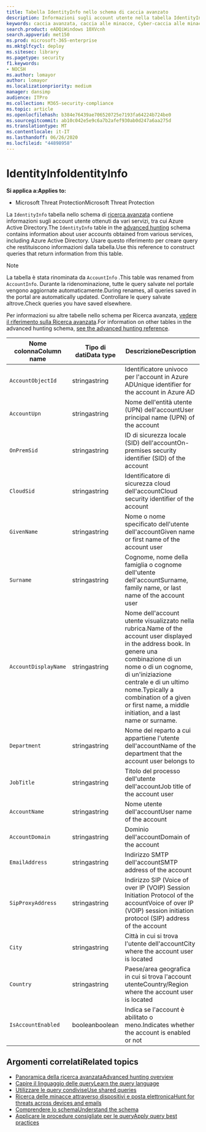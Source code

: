 ```yaml
---
title: Tabella IdentityInfo nello schema di caccia avanzato
description: Informazioni sugli account utente nella tabella IdentityInfo dello schema di caccia avanzato
keywords: caccia avanzata, caccia alle minacce, Cyber-caccia alle minacce, Microsoft Threat Protection, Microsoft 365, MTP, M365, ricerca, query, telemetria, riferimento allo schema, kusto, tabella, colonna, tipo di dati, descrizione, AccountInfo, IdentityInfo, account
search.product: eADQiWindows 10XVcnh
search.appverid: met150
ms.prod: microsoft-365-enterprise
ms.mktglfcycl: deploy
ms.sitesec: library
ms.pagetype: security
f1.keywords:
- NOCSH
ms.author: lomayor
author: lomayor
ms.localizationpriority: medium
manager: dansimp
audience: ITPro
ms.collection: M365-security-compliance
ms.topic: article
ms.openlocfilehash: b384e76439ae706520725e7193fa64224b724be0
ms.sourcegitcommit: ab10c042e5e9c6a7b2afef930ab0d247a6aa275d
ms.translationtype: MT
ms.contentlocale: it-IT
ms.lasthandoff: 06/26/2020
ms.locfileid: "44898958"
---
```

# <a name="identityinfo"></a><span data-ttu-id="8d3cb-104">IdentityInfo</span><span class="sxs-lookup"><span data-stu-id="8d3cb-104">IdentityInfo</span></span>

<span data-ttu-id="8d3cb-105">**Si applica a:**</span><span class="sxs-lookup"><span data-stu-id="8d3cb-105">**Applies to:**</span></span>
- <span data-ttu-id="8d3cb-106">Microsoft Threat Protection</span><span class="sxs-lookup"><span data-stu-id="8d3cb-106">Microsoft Threat Protection</span></span>

<span data-ttu-id="8d3cb-107">La `IdentityInfo` tabella nello schema di [ricerca avanzata](advanced-hunting-overview.md) contiene informazioni sugli account utente ottenuti da vari servizi, tra cui Azure Active Directory.</span><span class="sxs-lookup"><span data-stu-id="8d3cb-107">The `IdentityInfo` table in the [advanced hunting](advanced-hunting-overview.md) schema contains information about user accounts obtained from various services, including Azure Active Directory.</span></span> <span data-ttu-id="8d3cb-108">Usare questo riferimento per creare query che restituiscono informazioni dalla tabella.</span><span class="sxs-lookup"><span data-stu-id="8d3cb-108">Use this reference to construct queries that return information from this table.</span></span>

>[!NOTE]
><span data-ttu-id="8d3cb-109">La tabella è stata rinominata da `AccountInfo` .</span><span class="sxs-lookup"><span data-stu-id="8d3cb-109">This table was renamed from `AccountInfo`.</span></span> <span data-ttu-id="8d3cb-110">Durante la ridenominazione, tutte le query salvate nel portale vengono aggiornate automaticamente.</span><span class="sxs-lookup"><span data-stu-id="8d3cb-110">During renames, all queries saved in the portal are automatically updated.</span></span> <span data-ttu-id="8d3cb-111">Controllare le query salvate altrove.</span><span class="sxs-lookup"><span data-stu-id="8d3cb-111">Check queries you have saved elsewhere.</span></span>

<span data-ttu-id="8d3cb-112">Per informazioni su altre tabelle nello schema per Ricerca avanzata, [vedere il riferimento sulla Ricerca avanzata](advanced-hunting-schema-tables.md).</span><span class="sxs-lookup"><span data-stu-id="8d3cb-112">For information on other tables in the advanced hunting schema, [see the advanced hunting reference](advanced-hunting-schema-tables.md).</span></span>

| <span data-ttu-id="8d3cb-113">Nome colonna</span><span class="sxs-lookup"><span data-stu-id="8d3cb-113">Column name</span></span> | <span data-ttu-id="8d3cb-114">Tipo di dati</span><span class="sxs-lookup"><span data-stu-id="8d3cb-114">Data type</span></span> | <span data-ttu-id="8d3cb-115">Descrizione</span><span class="sxs-lookup"><span data-stu-id="8d3cb-115">Description</span></span> |
|-------------|-----------|-------------|
| `AccountObjectId` | <span data-ttu-id="8d3cb-116">stringa</span><span class="sxs-lookup"><span data-stu-id="8d3cb-116">string</span></span> | <span data-ttu-id="8d3cb-117">Identificatore univoco per l'account in Azure AD</span><span class="sxs-lookup"><span data-stu-id="8d3cb-117">Unique identifier for the account in Azure AD</span></span> |
| `AccountUpn` | <span data-ttu-id="8d3cb-118">stringa</span><span class="sxs-lookup"><span data-stu-id="8d3cb-118">string</span></span> | <span data-ttu-id="8d3cb-119">Nome dell'entità utente (UPN) dell'account</span><span class="sxs-lookup"><span data-stu-id="8d3cb-119">User principal name (UPN) of the account</span></span> |
| `OnPremSid` | <span data-ttu-id="8d3cb-120">stringa</span><span class="sxs-lookup"><span data-stu-id="8d3cb-120">string</span></span> | <span data-ttu-id="8d3cb-121">ID di sicurezza locale (SID) dell'account</span><span class="sxs-lookup"><span data-stu-id="8d3cb-121">On-premises security identifier (SID) of the account</span></span> |
| `CloudSid` | <span data-ttu-id="8d3cb-122">stringa</span><span class="sxs-lookup"><span data-stu-id="8d3cb-122">string</span></span> | <span data-ttu-id="8d3cb-123">Identificatore di sicurezza cloud dell'account</span><span class="sxs-lookup"><span data-stu-id="8d3cb-123">Cloud security identifier of the account</span></span> |
| `GivenName` | <span data-ttu-id="8d3cb-124">stringa</span><span class="sxs-lookup"><span data-stu-id="8d3cb-124">string</span></span> | <span data-ttu-id="8d3cb-125">Nome o nome specificato dell'utente dell'account</span><span class="sxs-lookup"><span data-stu-id="8d3cb-125">Given name or first name of the account user</span></span> |
| `Surname` | <span data-ttu-id="8d3cb-126">stringa</span><span class="sxs-lookup"><span data-stu-id="8d3cb-126">string</span></span> | <span data-ttu-id="8d3cb-127">Cognome, nome della famiglia o cognome dell'utente dell'account</span><span class="sxs-lookup"><span data-stu-id="8d3cb-127">Surname, family name, or last name of the account user</span></span> |
| `AccountDisplayName` | <span data-ttu-id="8d3cb-128">stringa</span><span class="sxs-lookup"><span data-stu-id="8d3cb-128">string</span></span> | <span data-ttu-id="8d3cb-129">Nome dell'account utente visualizzato nella rubrica.</span><span class="sxs-lookup"><span data-stu-id="8d3cb-129">Name of the account user displayed in the address book.</span></span> <span data-ttu-id="8d3cb-130">In genere una combinazione di un nome o di un cognome, di un'iniziazione centrale e di un ultimo nome.</span><span class="sxs-lookup"><span data-stu-id="8d3cb-130">Typically a combination of a given or first name, a middle initiation, and a last name or surname.</span></span> |
| `Department` | <span data-ttu-id="8d3cb-131">stringa</span><span class="sxs-lookup"><span data-stu-id="8d3cb-131">string</span></span> | <span data-ttu-id="8d3cb-132">Nome del reparto a cui appartiene l'utente dell'account</span><span class="sxs-lookup"><span data-stu-id="8d3cb-132">Name of the department that the account user belongs to</span></span> |
| `JobTitle` | <span data-ttu-id="8d3cb-133">stringa</span><span class="sxs-lookup"><span data-stu-id="8d3cb-133">string</span></span> | <span data-ttu-id="8d3cb-134">Titolo del processo dell'utente dell'account</span><span class="sxs-lookup"><span data-stu-id="8d3cb-134">Job title of the account user</span></span> |
| `AccountName` | <span data-ttu-id="8d3cb-135">stringa</span><span class="sxs-lookup"><span data-stu-id="8d3cb-135">string</span></span> | <span data-ttu-id="8d3cb-136">Nome utente dell'account</span><span class="sxs-lookup"><span data-stu-id="8d3cb-136">User name of the account</span></span> |
| `AccountDomain` | <span data-ttu-id="8d3cb-137">stringa</span><span class="sxs-lookup"><span data-stu-id="8d3cb-137">string</span></span> | <span data-ttu-id="8d3cb-138">Dominio dell'account</span><span class="sxs-lookup"><span data-stu-id="8d3cb-138">Domain of the account</span></span> |
| `EmailAddress` | <span data-ttu-id="8d3cb-139">stringa</span><span class="sxs-lookup"><span data-stu-id="8d3cb-139">string</span></span> | <span data-ttu-id="8d3cb-140">Indirizzo SMTP dell'account</span><span class="sxs-lookup"><span data-stu-id="8d3cb-140">SMTP address of the account</span></span> |
| `SipProxyAddress` | <span data-ttu-id="8d3cb-141">stringa</span><span class="sxs-lookup"><span data-stu-id="8d3cb-141">string</span></span> | <span data-ttu-id="8d3cb-142">Indirizzo SIP (Voice of over IP (VOIP) Session Initiation Protocol of the account</span><span class="sxs-lookup"><span data-stu-id="8d3cb-142">Voice of over IP (VOIP) session initiation protocol (SIP) address of the account</span></span> |
| `City` | <span data-ttu-id="8d3cb-143">stringa</span><span class="sxs-lookup"><span data-stu-id="8d3cb-143">string</span></span> | <span data-ttu-id="8d3cb-144">Città in cui si trova l'utente dell'account</span><span class="sxs-lookup"><span data-stu-id="8d3cb-144">City where the account user is located</span></span> |
| `Country` | <span data-ttu-id="8d3cb-145">stringa</span><span class="sxs-lookup"><span data-stu-id="8d3cb-145">string</span></span> | <span data-ttu-id="8d3cb-146">Paese/area geografica in cui si trova l'account utente</span><span class="sxs-lookup"><span data-stu-id="8d3cb-146">Country/Region where the account user is located</span></span> |
| `IsAccountEnabled` | <span data-ttu-id="8d3cb-147">boolean</span><span class="sxs-lookup"><span data-stu-id="8d3cb-147">boolean</span></span> | <span data-ttu-id="8d3cb-148">Indica se l'account è abilitato o meno.</span><span class="sxs-lookup"><span data-stu-id="8d3cb-148">Indicates whether the account is enabled or not</span></span> |

## <a name="related-topics"></a><span data-ttu-id="8d3cb-149">Argomenti correlati</span><span class="sxs-lookup"><span data-stu-id="8d3cb-149">Related topics</span></span>
- [<span data-ttu-id="8d3cb-150">Panoramica della ricerca avanzata</span><span class="sxs-lookup"><span data-stu-id="8d3cb-150">Advanced hunting overview</span></span>](advanced-hunting-overview.md)
- [<span data-ttu-id="8d3cb-151">Capire il linguaggio delle query</span><span class="sxs-lookup"><span data-stu-id="8d3cb-151">Learn the query language</span></span>](advanced-hunting-query-language.md)
- [<span data-ttu-id="8d3cb-152">Utilizzare le query condivise</span><span class="sxs-lookup"><span data-stu-id="8d3cb-152">Use shared queries</span></span>](advanced-hunting-shared-queries.md)
- [<span data-ttu-id="8d3cb-153">Ricerca delle minacce attraverso dispositivi e posta elettronica</span><span class="sxs-lookup"><span data-stu-id="8d3cb-153">Hunt for threats across devices and emails</span></span>](advanced-hunting-query-emails-devices.md)
- [<span data-ttu-id="8d3cb-154">Comprendere lo schema</span><span class="sxs-lookup"><span data-stu-id="8d3cb-154">Understand the schema</span></span>](advanced-hunting-schema-tables.md)
- [<span data-ttu-id="8d3cb-155">Applicare le procedure consigliate per le query</span><span class="sxs-lookup"><span data-stu-id="8d3cb-155">Apply query best practices</span></span>](advanced-hunting-best-practices.md)
